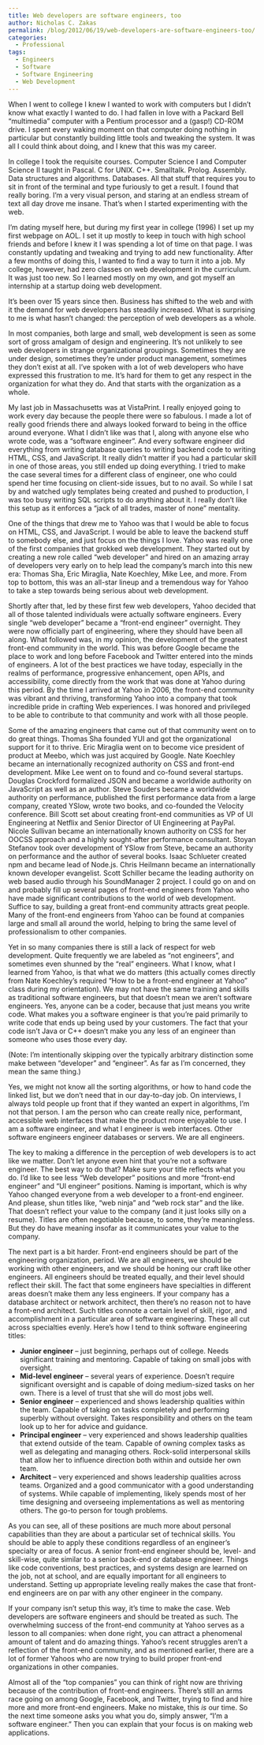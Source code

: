 ```yaml
---
title: Web developers are software engineers, too
author: Nicholas C. Zakas
permalink: /blog/2012/06/19/web-developers-are-software-engineers-too/
categories:
  - Professional
tags:
  - Engineers
  - Software
  - Software Engineering
  - Web Development
---
```

When I went to college I knew I wanted to work with computers but I didn&#8217;t know what exactly I wanted to do. I had fallen in love with a Packard Bell &#8220;multimedia&#8221; computer with a Pentium processor and a (gasp!) CD-ROM drive. I spent every waking moment on that computer doing nothing in particular but constantly building little tools and tweaking the system. It was all I could think about doing, and I knew that this was my career.

In college I took the requisite courses. Computer Science I and Computer Science II taught in Pascal. C for UNIX. C++. Smalltalk. Prolog. Assembly. Data structures and algorithms. Databases. All that stuff that requires you to sit in front of the terminal and type furiously to get a result. I found that really boring. I&#8217;m a very visual person, and staring at an endless stream of text all day drove me insane. That&#8217;s when I started experimenting with the web.

I&#8217;m dating myself here, but during my first year in college (1996) I set up my first webpage on AOL. I set it up mostly to keep in touch with high school friends and before I knew it I was spending a lot of time on that page. I was constantly updating and tweaking and trying to add new functionality. After a few months of doing this, I wanted to find a way to turn it into a job. My college, however, had zero classes on web development in the curriculum. It was just too new. So I learned mostly on my own, and got myself an internship at a startup doing web development.

It&#8217;s been over 15 years since then. Business has shifted to the web and with it the demand for web developers has steadily increased. What is surprising to me is what hasn&#8217;t changed: the perception of web developers as a whole.

In most companies, both large and small, web development is seen as some sort of gross amalgam of design and engineering. It&#8217;s not unlikely to see web developers in strange organizational groupings. Sometimes they are under design, sometimes they&#8217;re under product management, sometimes they don&#8217;t exist at all. I&#8217;ve spoken with a lot of web developers who have expressed this frustration to me. It&#8217;s hard for them to get any respect in the organization for what they do. And that starts with the organization as a whole.

My last job in Massachusetts was at VistaPrint. I really enjoyed going to work every day because the people there were so fabulous. I made a lot of really good friends there and always looked forward to being in the office around everyone. What I didn&#8217;t like was that I, along with anyone else who wrote code, was a &#8220;software engineer&#8221;. And every software engineer did everything from writing database queries to writing backend code to writing HTML, CSS, and JavaScript. It really didn&#8217;t matter if you had a particular skill in one of those areas, you still ended up doing everything. I tried to make the case several times for a different class of engineer, one who could spend her time focusing on client-side issues, but to no avail. So while I sat by and watched ugly templates being created and pushed to production, I was too busy writing SQL scripts to do anything about it. I really don&#8217;t like this setup as it enforces a &#8220;jack of all trades, master of none&#8221; mentality.

One of the things that drew me to Yahoo was that I would be able to focus on HTML, CSS, and JavaScript. I would be able to leave the backend stuff to somebody else, and just focus on the things I love. Yahoo was really one of the first companies that grokked web development. They started out by creating a new role called &#8220;web developer&#8221; and hired on an amazing array of developers very early on to help lead the company&#8217;s march into this new era: Thomas Sha, Eric Miraglia, Nate Koechley, Mike Lee, and more. From top to bottom, this was an all-star lineup and a tremendous way for Yahoo to take a step towards being serious about web development.

Shortly after that, led by these first few web developers, Yahoo decided that all of those talented individuals were actually software engineers. Every single &#8220;web developer&#8221; became a &#8220;front-end engineer&#8221; overnight. They were now officially part of engineering, where they should have been all along. What followed was, in my opinion, the development of the greatest front-end community in the world. This was before Google became the place to work and long before Facebook and Twitter entered into the minds of engineers. A lot of the best practices we have today, especially in the realms of performance, progressive enhancement, open APIs, and accessibility, come directly from the work that was done at Yahoo during this period. By the time I arrived at Yahoo in 2006, the front-end community was vibrant and thriving, transforming Yahoo into a company that took incredible pride in crafting Web experiences. I was honored and privileged to be able to contribute to that community and work with all those people.

Some of the amazing engineers that came out of that community went on to do great things. Thomas Sha founded YUI and got the organizational support for it to thrive. Eric Miraglia went on to become vice president of product at Meebo, which was just acquired by Google. Nate Koechley became an internationally recognized authority on CSS and front-end development. Mike Lee went on to found and co-found several startups. Douglas Crockford formalized JSON and became a worldwide authority on JavaScript as well as an author. Steve Souders became a worldwide authority on performance, published the first performance data from a large company, created YSlow, wrote two books, and co-founded the Velocity conference. Bill Scott set about creating front-end communities as VP of UI Engineering at Netflix and Senior Director of UI Engineering at PayPal. Nicole Sullivan became an internationally known authority on CSS for her OOCSS approach and a highly sought-after performance consultant. Stoyan Stefanov took over development of YSlow from Steve, became an authority on performance and the author of several books. Isaac Schlueter created npm and became lead of Node.js. Chris Heilmann became an internationally known developer evangelist. Scott Schiller became the leading authority on web based audio through his SoundManager 2 project. I could go on and on and probably fill up several pages of front-end engineers from Yahoo who have made significant contributions to the world of web development. Suffice to say, building a great front-end community attracts great people.  
Many of the front-end engineers from Yahoo can be found at companies large and small all around the world, helping to bring the same level of professionalism to other companies.

Yet in so many companies there is still a lack of respect for web development. Quite frequently we are labeled as &#8220;not engineers&#8221;, and sometimes even shunned by the &#8220;real&#8221; engineers. What I know, what I learned from Yahoo, is that what we do matters (this actually comes directly from Nate Koechley&#8217;s required &#8220;How to be a front-end engineer at Yahoo&#8221; class during my orientation). We may not have the same training and skills as traditional software engineers, but that doesn&#8217;t mean we aren&#8217;t software engineers. Yes, anyone can be a coder, because that just means you write code. What makes you a software engineer is that you&#8217;re paid primarily to write code that ends up being used by your customers. The fact that your code isn&#8217;t Java or C++ doesn&#8217;t make you any less of an engineer than someone who uses those every day.

(Note: I&#8217;m intentionally skipping over the typically arbitrary distinction some make between &#8220;developer&#8221; and &#8220;engineer&#8221;. As far as I&#8217;m concerned, they mean the same thing.)

Yes, we might not know all the sorting algorithms, or how to hand code the linked list, but we don&#8217;t need that in our day-to-day job. On interviews, I always told people up front that if they wanted an expert in algorithms, I&#8217;m not that person. I am the person who can create really nice, performant, accessible web interfaces that make the product more enjoyable to use. I am a software engineer, and what I engineer is web interfaces. Other software engineers engineer databases or servers. We are all engineers.

The key to making a difference in the perception of web developers is to act like we matter. Don&#8217;t let anyone even hint that you&#8217;re not a software engineer. The best way to do that? Make sure your title reflects what you do. I&#8217;d like to see less &#8220;Web developer&#8221; positions and more &#8220;front-end engineer&#8221; and &#8220;UI engineer&#8221; positions. Naming is important, which is why Yahoo changed everyone from a web developer to a front-end engineer. And please, shun titles like, &#8220;web ninja&#8221; and &#8220;web rock star&#8221; and the like. That doesn&#8217;t reflect your value to the company (and it just looks silly on a resume). Titles are often negotiable because, to some, they&#8217;re meaningless. But they do have meaning insofar as it communicates your value to the company.

The next part is a bit harder. Front-end engineers should be part of the engineering organization, period. We are all engineers, we should be working with other engineers, and we should be honing our craft like other engineers. All engineers should be treated equally, and their level should reflect their skill. The fact that some engineers have specialties in different areas doesn&#8217;t make them any less engineers. If your company has a database architect or network architect, then there&#8217;s no reason not to have a front-end architect. Such titles connote a certain level of skill, rigor, and accomplishment in a particular area of software engineering. These all cut across specialties evenly. Here&#8217;s how I tend to think software engineering titles:

  * **Junior engineer** &#8211; just beginning, perhaps out of college. Needs significant training and mentoring. Capable of taking on small jobs with oversight.
  * **Mid-level engineer** &#8211; several years of experience. Doesn&#8217;t require significant oversight and is capable of doing medium-sized tasks on her own. There is a level of trust that she will do most jobs well.
  * **Senior engineer** &#8211; experienced and shows leadership qualities within the team. Capable of taking on tasks completely and performing superbly without oversight. Takes responsibility and others on the team look up to her for advice and guidance.
  * **Principal engineer** &#8211; very experienced and shows leadership qualities that extend outside of the team. Capable of owning complex tasks as well as delegating and managing others. Rock-solid interpersonal skills that allow her to influence direction both within and outside her own team.
  * **Architect** &#8211; very experienced and shows leadership qualities across teams. Organized and a good communicator with a good understanding of systems. While capable of implementing, likely spends most of her time designing and overseeing implementations as well as mentoring others. The go-to person for tough problems.

As you can see, all of these positions are much more about personal capabilities than they are about a particular set of technical skills. You should be able to apply these conditions regardless of an engineer&#8217;s specialty or area of focus. A senior front-end engineer should be, level- and skill-wise, quite similar to a senior back-end or database engineer. Things like code conventions, best practices, and systems design are learned on the job, not at school, and are equally important for all engineers to understand. Setting up appropriate leveling really makes the case that front-end engineers are on par with any other engineer in the company.

If your company isn&#8217;t setup this way, it&#8217;s time to make the case. Web developers are software engineers and should be treated as such. The overwhelming success of the front-end community at Yahoo serves as a lesson to all companies: when done right, you can attract a phenomenal amount of talent and do amazing things. Yahoo&#8217;s recent struggles aren&#8217;t a reflection of the front-end community, and as mentioned earlier, there are a lot of former Yahoos who are now trying to build proper front-end organizations in other companies. 

Almost all of the &#8220;top companies&#8221; you can think of right now are thriving because of the contribution of front-end engineers. There&#8217;s still an arms race going on among Google, Facebook, and Twitter, trying to find and hire more and more front-end engineers. Make no mistake, this *is* our time. So the next time someone asks you what you do, simply answer, &#8220;I&#8217;m a software engineer.&#8221; Then you can explain that your focus is on making web applications.
